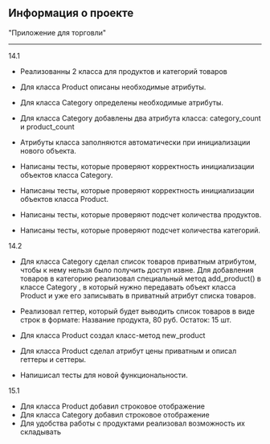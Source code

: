 Информация о проекте
---

"Приложение для торговли"
***
14.1
- Реализованны 2 класса для продуктов и категорий товаров

- Для класса Product описаны необходимые атрибуты.

- Для класса Category определены необходимые атрибуты.

- Для класса Category добавлены два атрибута класса: category_count и product_count

- Атрибуты класса заполняются автоматически при инициализации нового объекта.

- Написаны тесты, которые проверяют корректность инициализации объектов класса Category.

- Написаны тесты, которые проверяют корректность инициализации объектов класса Product.

- Написаны тесты, которые проверяют подсчет количества продуктов.

- Написаны тесты, которые проверяют подсчет количества категорий.

14.2
- Для класса Category сделал список товаров приватным атрибутом, чтобы к нему нельзя было получить доступ извне. Для добавления товаров в категорию реализовал специальный метод 
add_product()
 в классе 
Category
, в который нужно передавать объект класса 
Product
 и уже его записывать в приватный атрибут списка товаров.

- Реализовал геттер, который будет выводить список товаров в виде строк в формате:
Название продукта, 80 руб. Остаток: 15 шт.

- Для класса 
Product
 создал класс-метод 
new_product

- Для класса 
Product
 сделал атрибут цены приватным и описал геттеры и сеттеры.
- Напишисал тесты для новой функциональности.

15.1
- Для класса 
Product
 добавил строковое отображение
- Для класса 
Category
 добавил строковое отображение
- Для удобства работы с продуктами реализовал возможность их складывать